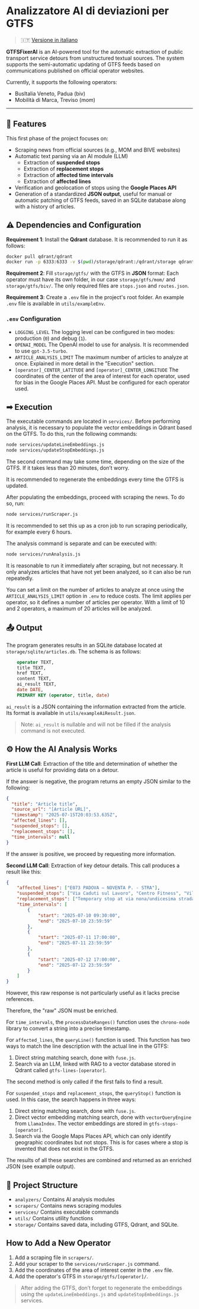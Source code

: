 # Analizzatore AI di deviazioni per GTFS

> 🇮🇹 [Versione in italiano](readme_it.md)

**GTFSFixerAI** is an AI-powered tool for the automatic extraction of public transport service detours from unstructured textual sources. The system supports the semi-automatic updating of GTFS feeds based on communications published on official operator websites.

Currently, it supports the following operators:
- BusItalia Veneto, Padua (biv)
- Mobilità di Marca, Treviso (mom)

---  

## 🚀 Features

This first phase of the project focuses on:

- Scraping news from official sources (e.g., MOM and BIVE websites)
- Automatic text parsing via an AI module (LLM)
    - Extraction of **suspended stops**
    - Extraction of **replacement stops**
    - Extraction of **affected time intervals**
    - Extraction of **affected lines**
- Verification and geolocation of stops using the **Google Places API**
- Generation of a standardized **JSON output**, useful for manual or automatic patching of GTFS feeds, saved in an SQLite database along with a history of articles.

## ⚠️ Dependencies and Configuration

**Requirement 1**: Install the **Qdrant** database. It is recommended to run it as follows:

```bash  
docker pull qdrant/qdrant 
docker run -p 6333:6333 -v $(pwd)/storage/qdrant:/qdrant/storage qdrant/qdrant  
```  

**Requirement 2**: Fill `storage/gtfs/` with the GTFS in **JSON** format: Each operator must have its own folder, in our case `storage/gtfs/mom/` and `storage/gtfs/biv/`. The only required files are `stops.json` and `routes.json`.

**Requirement 3**: Create a `.env` file in the project's root folder. An example `.env` file is available in `utils/exampleEnv`.

### `.env` Configuration

- `LOGGING_LEVEL` The logging level can be configured in two modes: production (`0`) and debug (`1`).
- `OPENAI_MODEL` The OpenAI model to use for analysis. It is recommended to use `gpt-3.5-turbo`.
- `ARTICLE_ANALYSIS_LIMIT` The maximum number of articles to analyze at once. Explained in more detail in the "Execution" section.
- `[operator]_CENTER_LATITUDE` and `[operator]_CENTER_LONGITUDE` The coordinates of the center of the area of interest for each operator, used for bias in the Google Places API. Must be configured for each operator used.

## ➡ Execution

The executable commands are located in `services/`. Before performing analysis, it is necessary to populate the vector embeddings in Qdrant based on the GTFS. To do this, run the following commands:

```bash  
node services/updateLineEmbeddings.js  
node services/updateStopEmbeddings.js  
```  

The second command may take some time, depending on the size of the GTFS. If it takes less than 20 minutes, don’t worry.

It is recommended to regenerate the embeddings every time the GTFS is updated.

After populating the embeddings, proceed with scraping the news. To do so, run:

```bash  
node services/runScraper.js  
```  

It is recommended to set this up as a cron job to run scraping periodically, for example every 6 hours.

The analysis command is separate and can be executed with:

```bash  
node services/runAnalysis.js  
```  

It is reasonable to run it immediately after scraping, but not necessary. It only analyzes articles that have not yet been analyzed, so it can also be run repeatedly.

You can set a limit on the number of articles to analyze at once using the `ARTICLE_ANALYSIS_LIMIT` option in `.env` to reduce costs. The limit applies per operator, so it defines a number of articles per operator. With a limit of 10 and 2 operators, a maximum of 20 articles will be analyzed.

## 📤 Output

The program generates results in an SQLite database located at `storage/sqlite/articles.db`. The schema is as follows:

```sql  
    operator TEXT,  
    title TEXT,  
    href TEXT,  
    content TEXT,  
    ai_result TEXT,  
    date DATE,  
    PRIMARY KEY (operator, title, date)  
```  

`ai_result` is a JSON containing the information extracted from the article. Its format is available in `utils/exampleAiResult.json`.

> Note: `ai_result` is nullable and will not be filled if the analysis command is not executed.

## ⚙ How the AI Analysis Works

**First LLM Call**: Extraction of the title and determination of whether the article is useful for providing data on a detour.

If the answer is negative, the program returns an empty JSON similar to the following:

```json  
{  
  "title": "Article title",  
  "source_url": "[Article URL]",  
  "timestamp": "2025-07-15T20:03:53.635Z",  
  "affected_lines": [],  
  "suspended_stops": [],  
  "replacement_stops": [],  
  "time_intervals": null  
}  
```  

If the answer is positive, we proceed by requesting more information.

**Second LLM Call**: Extraction of key detour details. This call produces a result like this:

```json  
{  
    "affected_lines": ["E073 PADOVA – NOVENTA P. - STRA"],  
    "suspended_stops": ["Via Caduti sul Lavoro", "Centro Fitness", "Villaggio Sant’Antonio", "Bar Industria"],  
    "replacement_stops": ["Temporary stop at via nona/undicesima strada", "Via Valmarana", "Noventa scuole"],  
    "time_intervals": [  
        {  
            "start": "2025-07-10 09:30:00",  
            "end": "2025-07-10 23:59:59"  
        },  
        {  
            "start": "2025-07-11 17:00:00",  
            "end": "2025-07-11 23:59:59"  
        },  
        {  
            "start": "2025-07-12 17:00:00",  
            "end": "2025-07-12 23:59:59"  
        }  
    ]  
}  
```  

However, this raw response is not particularly useful as it lacks precise references.

Therefore, the "raw" JSON must be enriched.

For `time_intervals`, the `processDateRanges()` function uses the `chrono-node` library to convert a string into a precise timestamp.

For `affected_lines`, the `queryLine()` function is used. This function has two ways to match the line description with the actual line in the GTFS:

1. Direct string matching search, done with `fuse.js`.
2. Search via an LLM, linked with RAG to a vector database stored in Qdrant called `gtfs-lines-[operator]`.

The second method is only called if the first fails to find a result.

For `suspended_stops` and `replacement_stops`, the `queryStop()` function is used. In this case, the search happens in three ways:

1. Direct string matching search, done with `fuse.js`.
2. Direct vector embedding matching search, done with `vectorQueryEngine` from `LlamaIndex`. The vector embeddings are stored in `gtfs-stops-[operator]`.
3. Search via the Google Maps Places API, which can only identify geographic coordinates but not stops. This is for cases where a stop is invented that does not exist in the GTFS.

The results of all these searches are combined and returned as an enriched JSON (see example output).

## 📃 Project Structure

- `analyzers/` Contains AI analysis modules
- `scrapers/` Contains news scraping modules
- `services/` Contains executable commands
- `utils/` Contains utility functions
- `storage/` Contains saved data, including GTFS, Qdrant, and SQLite.

## How to Add a New Operator

1. Add a scraping file in `scrapers/`.
2. Add your scraper to the `services/runScraper.js` command.
3. Add the coordinates of the area of interest center in the `.env` file.
4. Add the operator's GTFS in `storage/gtfs/[operator]/`.

> After adding the GTFS, don’t forget to regenerate the embeddings using the `updateLineEmbeddings.js` and `updateStopEmbeddings.js` services.
